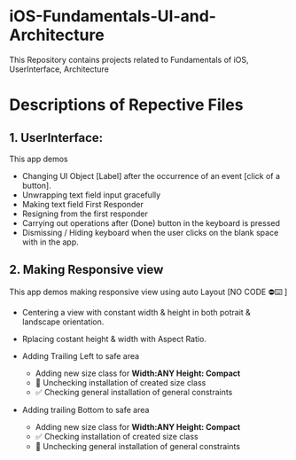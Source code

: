 # iOS-Fundamentals-UI-and-Architecture
This Repository contains projects related to Fundamentals of iOS, UserInterface, Architecture

# Descriptions of Repective Files 
## 1. UserInterface:
This app demos
* Changing UI Object [Label] after the occurrence of an event [click of a button].
* Unwrapping text field input gracefully
* Making text field First Responder 
* Resigning from the first responder
* Carrying out operations after (Done) button in the keyboard is pressed
* Dismissing / Hiding keyboard when the user clicks on the blank space with in the app.

## 2. Making Responsive view 
This app demos making responsive view using auto Layout [NO CODE :no_entry::keyboard:  ]
* Centering a view with constant width & height in both potrait & landscape orientation.
* Rplacing costant height & width with Aspect Ratio.
* Adding Trailing Left to safe area 
  -  Adding new size class for **Width:ANY Height: Compact**
  - :black_square_button: Unchecking installation of created size class
  - :white_check_mark: Checking  general installation of general constraints
  
* Adding trailing Bottom to safe area
  - Adding new size class for **Width:ANY Height: Compact**
  - :white_check_mark: Checking installation of created size class
  - :black_square_button: Unchecking general installation of general constraints

